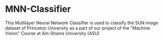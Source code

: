 # MNN-Classifier
This Multilayer Neural Network Classifier is used to classify the SUN image dataset of Princeton University as a part of our project of the "Machine Vision" Course at Ain-Shams University (ASU)
